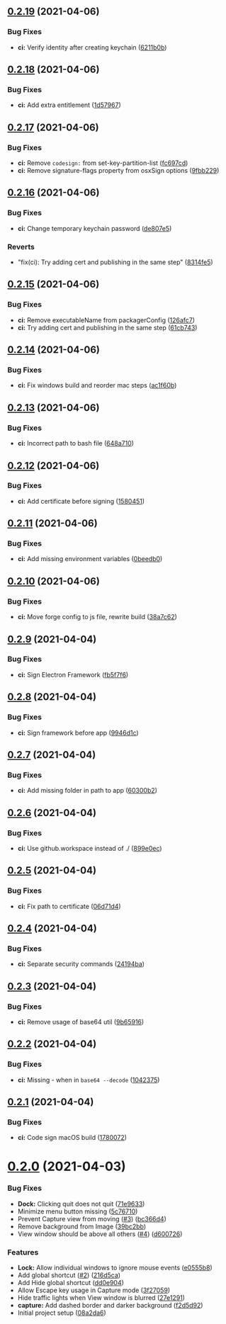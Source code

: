 ## [0.2.19](https://github.com/atdrago/negative-react/compare/v0.2.18...v0.2.19) (2021-04-06)


### Bug Fixes

* **ci:** Verify identity after creating keychain ([6211b0b](https://github.com/atdrago/negative-react/commit/6211b0bf2a16d4d6315349f652c6473dee2c4738))

## [0.2.18](https://github.com/atdrago/negative-react/compare/v0.2.17...v0.2.18) (2021-04-06)


### Bug Fixes

* **ci:** Add extra entitlement ([1d57967](https://github.com/atdrago/negative-react/commit/1d579679c2fc0318c1283ae430740774d6e03e21))

## [0.2.17](https://github.com/atdrago/negative-react/compare/v0.2.16...v0.2.17) (2021-04-06)


### Bug Fixes

* **ci:** Remove `codesign:` from set-key-partition-list ([fc697cd](https://github.com/atdrago/negative-react/commit/fc697cdaff895ff1ca3ff2bd5c95a5265c2b8506))
* **ci:** Remove signature-flags property from osxSign options ([9fbb229](https://github.com/atdrago/negative-react/commit/9fbb22943838afd97c0406acaa46b24fc1af5bee))

## [0.2.16](https://github.com/atdrago/negative-react/compare/v0.2.15...v0.2.16) (2021-04-06)


### Bug Fixes

* **ci:** Change temporary keychain password ([de807e5](https://github.com/atdrago/negative-react/commit/de807e54f78da2edc9b20fbc603b7b1bcc95e6bc))


### Reverts

* "fix(ci): Try adding cert and publishing in the same step" ([8314fe5](https://github.com/atdrago/negative-react/commit/8314fe5a8b39f54f2c733b0a2f861bb07efd014e))

## [0.2.15](https://github.com/atdrago/negative-react/compare/v0.2.14...v0.2.15) (2021-04-06)


### Bug Fixes

* **ci:** Remove executableName from packagerConfig ([126afc7](https://github.com/atdrago/negative-react/commit/126afc7212c0921253dff301f1f0d3f1034ae511))
* **ci:** Try adding cert and publishing in the same step ([61cb743](https://github.com/atdrago/negative-react/commit/61cb743e2a65e7dbffd7ed7c22f298d42de094b0))

## [0.2.14](https://github.com/atdrago/negative-react/compare/v0.2.13...v0.2.14) (2021-04-06)


### Bug Fixes

* **ci:** Fix windows build and reorder mac steps ([ac1f60b](https://github.com/atdrago/negative-react/commit/ac1f60bfa16c59f58f210f4428edfb6799977c44))

## [0.2.13](https://github.com/atdrago/negative-react/compare/v0.2.12...v0.2.13) (2021-04-06)


### Bug Fixes

* **ci:** Incorrect path to bash file ([648a710](https://github.com/atdrago/negative-react/commit/648a7108edef93ebd8ee7f1310a5de8f0157b5cc))

## [0.2.12](https://github.com/atdrago/negative-react/compare/v0.2.11...v0.2.12) (2021-04-06)


### Bug Fixes

* **ci:** Add certificate before signing ([1580451](https://github.com/atdrago/negative-react/commit/1580451cad25d75f72aa9485d03e79fa377708bc))

## [0.2.11](https://github.com/atdrago/negative-react/compare/v0.2.10...v0.2.11) (2021-04-06)


### Bug Fixes

* **ci:** Add missing environment variables ([0beedb0](https://github.com/atdrago/negative-react/commit/0beedb063f67c049e8dc42d31c3d808b6b679862))

## [0.2.10](https://github.com/atdrago/negative-react/compare/v0.2.9...v0.2.10) (2021-04-06)


### Bug Fixes

* **ci:** Move forge config to js file, rewrite build ([38a7c62](https://github.com/atdrago/negative-react/commit/38a7c62b3975edade65c38deb321182f9f88d7cf))

## [0.2.9](https://github.com/atdrago/negative-react/compare/v0.2.8...v0.2.9) (2021-04-04)


### Bug Fixes

* **ci:** Sign Electron Framework ([fb5f7f6](https://github.com/atdrago/negative-react/commit/fb5f7f674b711807adeaa2a84be64729566daebe))

## [0.2.8](https://github.com/atdrago/negative-react/compare/v0.2.7...v0.2.8) (2021-04-04)


### Bug Fixes

* **ci:** Sign framework before app ([9946d1c](https://github.com/atdrago/negative-react/commit/9946d1c5db0a8dd125fad610f39ca2db7c9c6e32))

## [0.2.7](https://github.com/atdrago/negative-react/compare/v0.2.6...v0.2.7) (2021-04-04)


### Bug Fixes

* **ci:** Add missing folder in path to app ([60300b2](https://github.com/atdrago/negative-react/commit/60300b29b296cd8c5459161a16e40f0d232c4fb2))

## [0.2.6](https://github.com/atdrago/negative-react/compare/v0.2.5...v0.2.6) (2021-04-04)


### Bug Fixes

* **ci:** Use github.workspace instead of ./ ([899e0ec](https://github.com/atdrago/negative-react/commit/899e0ec68c374f22ca7f08f1344dd209e2ce9284))

## [0.2.5](https://github.com/atdrago/negative-react/compare/v0.2.4...v0.2.5) (2021-04-04)


### Bug Fixes

* **ci:** Fix path to certificate ([06d71d4](https://github.com/atdrago/negative-react/commit/06d71d487e8c8eafaef277fa28e45c8d7b578185))

## [0.2.4](https://github.com/atdrago/negative-react/compare/v0.2.3...v0.2.4) (2021-04-04)


### Bug Fixes

* **ci:** Separate security commands ([24194ba](https://github.com/atdrago/negative-react/commit/24194baab2ee38689b64f5578143c163208cceb4))

## [0.2.3](https://github.com/atdrago/negative-react/compare/v0.2.2...v0.2.3) (2021-04-04)


### Bug Fixes

* **ci:** Remove usage of base64 util ([9b65916](https://github.com/atdrago/negative-react/commit/9b65916ab49fd84326819e15a8368732dd698fc5))

## [0.2.2](https://github.com/atdrago/negative-react/compare/v0.2.1...v0.2.2) (2021-04-04)


### Bug Fixes

* **ci:** Missing - when in `base64 --decode` ([1042375](https://github.com/atdrago/negative-react/commit/1042375c2d55c3e848598e7a31ec14fe22a74a49))

## [0.2.1](https://github.com/atdrago/negative-react/compare/v0.2.0...v0.2.1) (2021-04-04)


### Bug Fixes

* **ci:** Code sign macOS build ([1780072](https://github.com/atdrago/negative-react/commit/17800726fd460e1c40448404138b3ef6bdaa6708))

# [0.2.0](https://github.com/atdrago/negative-react/compare/v0.1.0...v0.2.0) (2021-04-03)


### Bug Fixes

* **Dock:** Clicking quit does not quit ([71e9633](https://github.com/atdrago/negative-react/commit/71e963343f7b0a898eb342ed3cb71559f4b7b651))
* Minimize menu button missing ([5c76710](https://github.com/atdrago/negative-react/commit/5c76710087383e07063ac8e8802b3b4df58fa7f8))
* Prevent Capture view from moving ([#3](https://github.com/atdrago/negative-react/issues/3)) ([bc366d4](https://github.com/atdrago/negative-react/commit/bc366d42ee7144fe6546af69566c873ffc429a22))
* Remove background from Image ([39bc2bb](https://github.com/atdrago/negative-react/commit/39bc2bb7854a07db42140b6e3d94d3c4e9b49fbe))
* View window should be above all others ([#4](https://github.com/atdrago/negative-react/issues/4)) ([d600726](https://github.com/atdrago/negative-react/commit/d600726c090699cac800e551af27468e0615aa95))


### Features

* **Lock:** Allow individual windows to ignore mouse events ([e0555b8](https://github.com/atdrago/negative-react/commit/e0555b8336eb9882a65e74a0f86d475a4c64025d))
* Add global shortcut ([#2](https://github.com/atdrago/negative-react/issues/2)) ([216d5ca](https://github.com/atdrago/negative-react/commit/216d5cac1c8fc55bcbad049b7de855a2d3a86fb0))
* Add Hide global shortcut ([dd0e904](https://github.com/atdrago/negative-react/commit/dd0e90461ca2ffabaa025dc028b48eeaaf0ab49b))
* Allow Escape key usage in Capture mode ([3f27059](https://github.com/atdrago/negative-react/commit/3f270599807b268769f7a69038e904c758ac03cc))
* Hide traffic lights when View window is blurred ([27e1291](https://github.com/atdrago/negative-react/commit/27e1291566e423cd823a0887131d6c72f08f167f))
* **capture:** Add dashed border and darker background ([f2d5d92](https://github.com/atdrago/negative-react/commit/f2d5d9283ad7235f407202ba26268fb1e64f8d0b))
* Initial project setup ([08a2da6](https://github.com/atdrago/negative-react/commit/08a2da6733638d75b857177d75abbd099738fb72))
